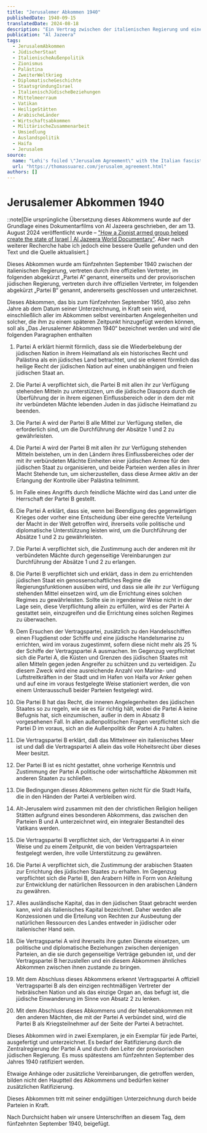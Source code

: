 ```yaml
---
title: "Jerusalemer Abkommen 1940"
publishedDate: 1940-09-15
translatedDate: 2024-08-18
description: "Ein Vertrag zwischen der italienischen Regierung und einer provisorischen jüdischen Regierung. Es sieht die Gründung eines jüdischen Staates in Palästina vor, mit italienischer Unterstützung bei der Umsiedlung von Juden und militärischer Hilfe. Im Gegenzug verspricht der jüdische Staat, sich in außenpolitischen Fragen an Italien zu orientieren und auf eine eigene Luftwaffe und Marine zu verzichten. Das Abkommen beinhaltet auch Regelungen zur Kontrolle Haifas durch Italien, zur Übergabe heiliger Stätten an den Vatikan und zur wirtschaftlichen Zusammenarbeit."
publication: "Al Jazeera"
tags:
  - JerusalemAbkommen
  - JüdischerStaat
  - ItalienischeAußenpolitik
  - Zionismus
  - Palästina
  - ZweiterWeltkrieg
  - DiplomatischeGeschichte
  - StaatsgründungIsrael
  - ItalienischJüdischeBeziehungen
  - Mittelmeerraum
  - Vatikan
  - HeiligeStätten
  - ArabischeLänder
  - Wirtschaftsabkommen
  - MilitärischeZusammenarbeit
  - Umsiedlung
  - Auslandspolitik
  - Haifa
  - Jerusalem
source:
  name: "Lehi's foiled \"Jerusalem Agreement\" with the Italian fascists (15 Sept 1940)"
  url: "https://thomassuarez.com/jerusalem_agreement.html"
authors: []
---
```


# Jerusalemer Abkommen 1940

::note[Die ursprüngliche Übersetzung dieses Abkommens wurde auf der Grundlage eines Dokumentarfilms von Al Jazeera geschrieben, der am 13. August 2024 veröffentlicht wurde – ["How a Zionist armed group helped create the state of Israel | Al Jazeera World Documentary"](https://www.youtube.com/watch?v=Dxawt329m8U). Aber nach weiterer Recherche habe ich jedoch eine bessere Quelle gefunden und den Text und die Quelle aktualisiert.]

Dieses Abkommen wurde am fünfzehnten September 1940 zwischen der italienischen Regierung, vertreten durch ihre offiziellen Vertreter, im folgenden abgekürzt „Partei A“ genannt, einerseits und der provisorischen jüdischen Regierung, vertreten durch ihre offiziellen Vertreter, im folgenden abgekürzt „Partei B“ genannt, andererseits geschlossen und unterzeichnet.

Dieses Abkommen, das bis zum fünfzehnten September 1950, also zehn Jahre ab dem Datum seiner Unterzeichnung, in Kraft sein wird, einschließlich aller im Abkommen selbst vereinbarten Angelegenheiten und solcher, die ihm zu einem späteren Zeitpunkt hinzugefügt werden können, soll als „Das Jerusalemer Abkommen 1940“ bezeichnet werden und wird die folgenden Paragraphen enthalten

1. Partei A erklärt hiermit förmlich, dass sie die Wiederbelebung der jüdischen Nation in ihrem Heimatland als ein historisches Recht und Palästina als ein jüdisches Land betrachtet, und sie erkennt förmlich das heilige Recht der jüdischen Nation auf einen unabhängigen und freien jüdischen Staat an.

2. Die Partei A verpflichtet sich, die Partei B mit allen ihr zur Verfügung stehenden Mitteln zu unterstützen, um die jüdische Diaspora durch die Überführung der in ihrem eigenen Einflussbereich oder in dem der mit ihr verbündeten Mächte lebenden Juden in das jüdische Heimatland zu beenden.

3. Die Partei A wird der Partei B alle Mittel zur Verfügung stellen, die erforderlich sind, um die Durchführung der Absätze 1 und 2 zu gewährleisten.

4. Die Partei A wird der Partei B mit allen ihr zur Verfügung stehenden Mitteln beistehen, um in den Ländern ihres Einflussbereiches oder der mit ihr verbündeten Mächte Einheiten einer jüdischen Armee für den jüdischen Staat zu organisieren, und beide Parteien werden alles in ihrer Macht Stehende tun, um sicherzustellen, dass diese Armee aktiv an der Erlangung der Kontrolle über Palästina teilnimmt.

5. Im Falle eines Angriffs durch feindliche Mächte wird das Land unter die Herrschaft der Partei B gestellt. 

6. Die Partei A erklärt, dass sie, wenn bei Beendigung des gegenwärtigen Krieges oder vorher eine Entscheidung über eine gerechte Verteilung der Macht in der Welt getroffen wird, ihrerseits volle politische und diplomatische Unterstützung leisten wird, um die Durchführung der Absätze 1 und 2 zu gewährleisten. 

7. Die Partei A verpflichtet sich, die Zustimmung auch der anderen mit ihr verbündeten Mächte durch gegenseitige Vereinbarungen zur Durchführung der Absätze 1 und 2 zu erlangen. 

8. Die Partei B verpflichtet sich und erklärt, dass in dem zu errichtenden jüdischen Staat ein genossenschaftliches Regime die Regierungsfunktionen ausüben wird, und dass sie alle ihr zur Verfügung stehenden Mittel einsetzen wird, um die Errichtung eines solchen Regimes zu gewährleisten. Sollte sie in irgendeiner Weise nicht in der Lage sein, diese Verpflichtung allein zu erfüllen, wird es der Partei A gestattet sein, einzugreifen und die Errichtung eines solchen Regimes zu überwachen. 

9. Dem Ersuchen der Vertragspartei, zusätzlich zu den Handelsschiffen einen Flugdienst oder Schiffe und eine jüdische Handelsmarine zu errichten, wird im voraus zugestimmt, sofern diese nicht mehr als 25 % der Schiffe der Vertragspartei A ausmachen. Im Gegenzug verpflichtet sich die Partei A, die Küsten und Grenzen des jüdischen Staates mit allen Mitteln gegen jeden Angreifer zu schützen und zu verteidigen. Zu diesem Zweck wird eine ausreichende Anzahl von Marine- und Luftstreitkräften in der Stadt und im Hafen von Haifa vor Anker gehen und auf eine im voraus festgelegte Weise stationiert werden, die von einem Unterausschuß beider Parteien festgelegt wird. 

10. Die Partei B hat das Recht, die inneren Angelegenheiten des jüdischen Staates so zu regeln, wie sie es für richtig hält, wobei die Partei A keine Befugnis hat, sich einzumischen, außer in dem in Absatz 8 vorgesehenen Fall. In allen außenpolitischen Fragen verpflichtet sich die Partei D im voraus, sich an die Außenpolitik der Partei A zu halten.

11. Die Vertragspartei B erklärt, daß das Mittelmeer ein italienisches Meer ist und daß die Vertragspartei A allein das volle Hoheitsrecht über dieses Meer besitzt.

12. Der Partei B ist es nicht gestattet, ohne vorherige Kenntnis und Zustimmung der Partei A politische oder wirtschaftliche Abkommen mit anderen Staaten zu schließen.

13. Die Bedingungen dieses Abkommens gelten nicht für die Stadt Haifa, die in den Händen der Partei A verbleiben wird.

14. Alt-Jerusalem wird zusammen mit den der christlichen Religion heiligen Stätten aufgrund eines besonderen Abkommens, das zwischen den Parteien B und A unterzeichnet wird, ein integraler Bestandteil des Vatikans werden.

15. Die Vertragspartei B verpflichtet sich, der Vertragspartei A in einer Weise und zu einem Zeitpunkt, die von beiden Vertragsparteien festgelegt werden, ihre volle Unterstützung zu gewähren.

16. Die Partei A verpflichtet sich, die Zustimmung der arabischen Staaten zur Errichtung des jüdischen Staates zu erhalten. Im Gegenzug verpflichtet sich die Partei B, den Arabern Hilfe in Form von Anleitung zur Entwicklung der natürlichen Ressourcen in den arabischen Ländern zu gewähren.

17. Alles ausländische Kapital, das in den jüdischen Staat gebracht werden kann, wird als italienisches Kapital bezeichnet. Daher werden alle Konzessionen und die Erteilung von Rechten zur Ausbeutung der natürlichen Ressourcen des Landes entweder in jüdischer oder italienischer Hand sein.


18. Die Vertragspartei A wird ihrerseits ihre guten Dienste einsetzen, um politische und diplomatische Beziehungen zwischen denjenigen Parteien, an die sie durch gegenseitige Verträge gebunden ist, und der Vertragspartei B herzustellen und ein diesem Abkommen ähnliches Abkommen zwischen ihnen zustande zu bringen.

19. Mit dem Abschluss dieses Abkommens erkennt Vertragspartei A offiziell Vertragspartei B als den einzigen rechtmäßigen Vertreter der hebräischen Nation und als das einzige Organ an, das befugt ist, die jüdische Einwanderung im Sinne von Absatz 2 zu lenken.

20. Mit dem Abschluss dieses Abkommens und der Nebenabkommen mit den anderen Mächten, die mit der Partei A verbündet sind, wird die Partei B als Kriegsteilnehmer auf der Seite der Partei A betrachtet.

Dieses Abkommen wird in zwei Exemplaren, je ein Exemplar für jede Partei, ausgefertigt und unterzeichnet. Es bedarf der Ratifizierung durch die Zentralregierung der Partei A und durch den Leiter der provisorischen jüdischen Regierung. Es muss spätestens am fünfzehnten September des Jahres 1940 ratifiziert werden. 

Etwaige Anhänge oder zusätzliche Vereinbarungen, die getroffen werden, bilden nicht den Hauptteil des Abkommens und bedürfen keiner zusätzlichen Ratifizierung.

Dieses Abkommen tritt mit seiner endgültigen Unterzeichnung durch beide Parteien in Kraft.

Nach Durchsicht haben wir unsere Unterschriften an diesem Tag, dem fünfzehnten September 1940, beigefügt.
